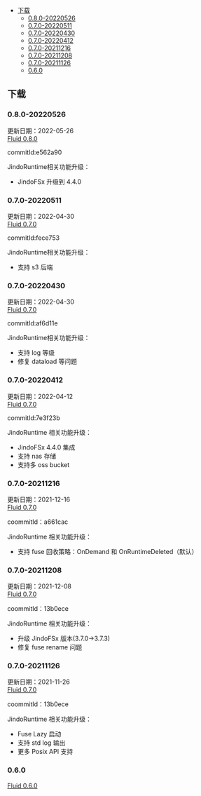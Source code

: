 - [下载](#下载)
  - [0.8.0-20220526](#080-20220526)
  - [0.7.0-20220511](#070-20220511)
  - [0.7.0-20220430](#070-20220430)
  - [0.7.0-20220412](#070-20220412)
  - [0.7.0-20211216](#070-20211216)
  - [0.7.0-20211208](#070-20211208)
  - [0.7.0-20211126](#070-20211126)
  - [0.6.0](#060)

## 下载

### 0.8.0-20220526
更新日期：2022-05-26</br>
[Fluid 0.8.0](http://smartdata-binary.oss-cn-shanghai.aliyuncs.com/fluid/0.8.0/20220526/fluid-0.8.0.tgz)

commitId:e562a90

JindoRuntime相关功能升级：
* JindoFSx 升级到 4.4.0
  
### 0.7.0-20220511
更新日期：2022-04-30</br>
[Fluid 0.7.0](http://smartdata-binary.oss-cn-shanghai.aliyuncs.com/fluid/0.7.0/20220511/fluid-0.7.0.tgz)

commitId:fece753

JindoRuntime相关功能升级：
* 支持 s3 后端


### 0.7.0-20220430
更新日期：2022-04-30</br>
[Fluid 0.7.0](http://smartdata-binary.oss-cn-shanghai.aliyuncs.com/fluid/0.7.0/20220430/fluid-0.7.0.tgz)

commitId:af6d11e

JindoRuntime相关功能升级：
* 支持 log 等级
* 修复 dataload 等问题

### 0.7.0-20220412
更新日期：2022-04-12 </br>
[Fluid 0.7.0](http://smartdata-binary.oss-cn-shanghai.aliyuncs.com/fluid/0.7.0/20220412/fluid-0.7.0.tgz)

commitId:7e3f23b

JindoRuntime 相关功能升级：<br/>
* JindoFSx 4.4.0 集成
* 支持 nas 存储
* 支持多 oss bucket

### 0.7.0-20211216
更新日期：2021-12-16 </br>
[Fluid 0.7.0](http://smartdata-binary.oss-cn-shanghai.aliyuncs.com/fluid/0.7.0/20211216/fluid-0.7.0.tgz)

coommitId：a661cac

JindoRuntime 相关功能升级：<br/>
* 支持 fuse 回收策略：OnDemand 和 OnRuntimeDeleted（默认）

### 0.7.0-20211208
更新日期：2021-12-08 </br>
[Fluid 0.7.0](http://smartdata-binary.oss-cn-shanghai.aliyuncs.com/fluid/0.7.0/20211208/fluid-0.7.0.tgz)

coommitId：13b0ece

JindoRuntime 相关功能升级：<br/>
* 升级 JindoFSx 版本(3.7.0->3.7.3)
* 修复 fuse rename 问题


### 0.7.0-20211126
更新日期：2021-11-26 </br>
[Fluid 0.7.0](http://smartdata-binary.oss-cn-shanghai.aliyuncs.com/fluid/0.7.0/20211126/fluid-0.7.0.tgz)

coommitId：13b0ece

JindoRuntime 相关功能升级：<br/>
* Fuse Lazy 启动<br/>
* 支持 std log 输出<br/>
* 更多 Posix API 支持
### 0.6.0
[Fluid 0.6.0](http://smartdata-binary.oss-cn-shanghai.aliyuncs.com/fluid/370/fluid-0.6.0.tgz)